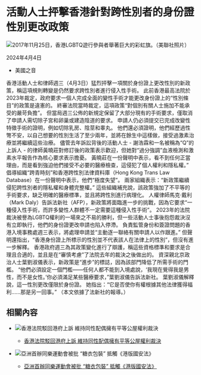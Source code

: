 # 活動人士抨擊香港針對跨性別者的身份證性別更改政策

![2017年11月25日，香港LGBTQ遊行參與者舉著巨大的彩虹旗。（美聯社照片）](https://gdb.voanews.com/9b1033b1-cf10-4b91-b810-899b38ffb74a_w1023_r1_s.jpg)

2024年4月4日

- 美國之音

香港活動人士和律師週三（4月3日）猛烈抨擊一項關於身份證上更改性別的新政策，稱這項規則轉變是仍然要求跨性別者進行侵入性手術。 此前香港最高法院於2023年裁定，政府要求一個人完成全面的變性手術才能更改身份證上的“性別條目”的政策是違憲的。 終審法院當時裁定，這項政策“對個別有關人士施加不能承受的嚴苛負擔”。 但當局週三公佈的新規定保留了大部分現有的手術要求，僅取消了申請人需切除子宮和卵巢或建造陰道的要求。 申請人仍必須提交已完成改變性特徵手術的證明，例如切除乳房、陰莖和睾丸。 他們還必須證明，他們經歷過性彆不安，以自己想要的性別生活了至少兩年，並將在餘生中這樣做，接受過激素治療並將繼續這些治療。 儘管去年訴訟背後的活動人士 - 謝浩霖和一名被稱為“Q”的上訴人 - 的律師黃曉莊對修訂後的政策表示歡迎，但她對“過分強調”血液檢測和激素水平報告作為核心要求表示擔憂。 黃曉莊在一份聲明中表示，看不到任何正當理由，而是看到強迫他們接受不必要的醫療檢查，這侵犯了個人權利和隱私權。” 倡導組織“跨青時刻”和香港跨性別法律資料庫（Hong Kong Trans Law Database）在一份聲明中表示，他們“極度失望”。 兩家組織表示：“新政策繼續侵犯跨性別者的隱私權和身體完整權。” 這些組織補充說，該政策強加了不平等的手術要求，缺乏明確的醫療標準，並且將跨性別進行病理化。 人權律師馬克·戴利（Mark Daly）告訴法新社（AFP），新政策將面臨進一步的挑戰，因為它要求“一種侵入性手術，而許多變性人群體不一定需要這種侵入性手術”。 2023年的法院裁決被譽為LGBTQ權利的一場來之不易的勝利，但一些活動人士事後抱怨裁決沒有立即執行，他們的身份證更改申請也陷入停滯。 負責監管身份和簽證問題的香港入境事務處週三表示，將處理申請並“主動逐一聯絡有關申請人以作跟進。” 但聲明還指出，“香港身份證上所標示的性別並不代表該人在法律上的性別”，但沒有進一步解釋。 香港政府週三為其政策變化進行了辯護，稱這些資格標準和要求是合理且合適的，並且是在“審慎考慮”了法院去年的裁決之後做出的。 資深親北京政治人士葉劉淑儀表示，新政策是“進步”的標誌，因為該部門降低了所需手術的門檻。 “他們必須設定一個門檻——任何人都不能到入境處說，‘我現在覺得我是男性，而不是女性。’你必須滿足某些醫療要求，”葉劉淑儀告訴法新社。 葉劉淑儀解釋說，這一性別更改僅限於身份證。 她指出：“它是否使你有權根據其他法律獲得福利……那是另一回事。” （本文依據了法新社的報導。）

## 相關內容

-   ![香港法院駁回港府上訴 維持同性配偶擁有平等公屋權利裁決](https://gdb.voanews.com/35a6be52-8fae-4893-abc9-036c9ee24482_w100_r1.jpg) 
    - [香港法院駁回港府上訴 維持同性配偶擁有平等公屋權利裁決](https://www.voacantonese.com/a/hong-kong-court-rules-that-gay-couples-get-equal-housing-rights/7314662.html)

-   ![亞洲首辦同樂運動會被批 “糖衣包裝” 抵觸《港版國安法》](https://gdb.voanews.com/d27ef3ef-547d-4994-92db-a4cee04b4ad6_cx0_cy1_cw0_w100_r1.jpg) 
    - [亞洲首辦同樂運動會被批 “糖衣包裝” 抵觸《港版國安法》](https://www.voacantonese.com/a/gay-games-in-hong-kong-face-attacks-20231105/7342248.html)